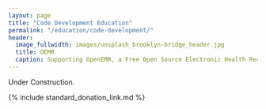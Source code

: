 ```yaml
---
layout: page
title: "Code Development Education"
permalink: "/education/code-development/"
header:
  image_fullwidth: images/unsplash_brooklyn-bridge_header.jpg
  title: OEMR
  caption: Supporting OpenEMR, a Free Open Source Electronic Health Record
---
```


Under Construction.

{% include standard_donation_link.md %}
